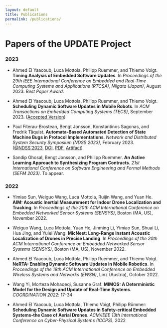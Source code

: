 ```yaml
---
layout: default
title: Publications
permalink: /publications/
---
```


# Papers of the UPDATE Project

### 2023

* Ahmed El Yaacoub, Luca Mottola, Philipp Ruemmer, and Thiemo Voigt. **Timing Analysis of Embedded Software Updates**. In _Proceedings of the 29th IEEE International Conference on Embedded and Real-Time Computing Systems and Applications (RTCSA), Niigata (Japan)_, August 2023. _Best Paper Award_.

* Ahmed El Yaacoub, Luca Mottola, Philipp Ruemmer, and Thiemo Voigt. **Scheduling Dynamic Software Updates in Mobile Robots**.  In _ACM Transactions on Embedded Computing Systems (TECS)_, September 2023. ([Accepted Version][NeRTA-TECS-2023-Just-Accepted])

  [NeRTA-TECS-2023-Just-Accepted]: https://dl.acm.org/doi/10.1145/3623676

* Paul Fiterau-Brostean, Bengt Jonsson, Konstantinos Sagonas, and Fredrik Tåquist. **Automata-Based Automated Detection of State Machine Bugs in Protocol Implementations**. _Network and Distributed System Security Symposium (NDSS 2023)_, February 2023. ([@NDSS'2023][NDSS-2023-Info], [DOI][NDSS-2023-DOI], [PDF][NDSS-2023-PDF], [Artifact][NDSS-2023-Artifact])

  [NDSS-2023-Info]: https://www.ndss-symposium.org/ndss-paper/automata-based-automated-detection-of-state-machine-bugs-in-protocol-implementations/
  [NDSS-2023-DOI]: https://dx.doi.org/10.14722/ndss.2023.23068
  [NDSS-2023-PDF]: https://www.ndss-symposium.org/wp-content/uploads/2023/02/ndss2023_s68_paper.pdf
  [NDSS-2023-Artifact]: https://zenodo.org/record/7129240

* Sandip Ghosal, Bengt Jonsson, and Philipp Ruemmer. **An Active Learning Approach to Synthesizing Program Contracts**. _21st International Conference on Software Engineering and Formal Methods (SEFM 2023)_. To appear.

### 2022

* Yimiao Sun, Weiguo Wang, Luca Mottola, Ruijin Wang, and Yuan He. **AIM: Acoustic Inertial Measurement for Indoor Drone Localization and Tracking**. In _Proceedings of the 20th ACM International Conference on Embedded Networked Sensor Systems (SENSYS)_, Boston (MA, US), November 2022.

* Weiguo Wang, Luca Mottola, Yuan He, Jinming Li, Yimiao Sun, Shuai Li, Hua Jing, and Yulei Wang. **MicNest: Long-Range Instant Acoustic Localization of Drones in Precise Landing**. In _Proceedings of the 20th ACM International Conference on Embedded Networked Sensor Systems (SENSYS)_, Boston (MA, US), November 2022.

* Ahmed El Yaacoub, Luca Mottola, Philipp Ruemmer, and Thiemo Voigt. **NeRTA: Enabling Dynamic Software Updates in Mobile Robotics**.  In _Proceedings of the 19th ACM International Conference on Embedded Wireless Systems and Networks (EWSN)_, Linz (Austria), October 2022.

* Wang Yi, Morteza Mohaqeqi, Susanne Graf: **MIMOS: A Deterministic Model for the Design and Update of Real-Time Systems**. _COORDINATION 2022_: 17-34

* Ahmed El Yaacoub, Luca Mottola, Thiemo Voigt, Philipp Rümmer: **Scheduling Dynamic Software Updates in Safety-critical Embedded Systems-the Case of Aerial Drones**. _ACM/IEEE 13th International Conference on Cyber-Physical Systems (ICCPS)_, 2022
